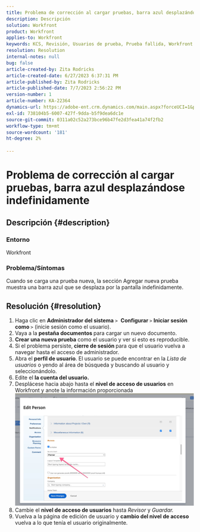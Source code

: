 ```yaml
---
title: Problema de corrección al cargar pruebas, barra azul desplazándose indefinidamente
description: Descripción
solution: Workfront
product: Workfront
applies-to: Workfront
keywords: KCS, Revisión, Usuarios de prueba, Prueba fallida, Workfront
resolution: Resolution
internal-notes: null
bug: false
article-created-by: Zita Rodricks
article-created-date: 6/27/2023 6:37:31 PM
article-published-by: Zita Rodricks
article-published-date: 7/7/2023 2:56:22 PM
version-number: 1
article-number: KA-22364
dynamics-url: https://adobe-ent.crm.dynamics.com/main.aspx?forceUCI=1&pagetype=entityrecord&etn=knowledgearticle&id=7033e4a7-1915-ee11-8f6e-6045bd0061cb
exl-id: 738104b5-6007-427f-9dda-b5f9dea6dc1e
source-git-commit: 0311a02c52a273bce96b47fe2d3fea41a74f2fb2
workflow-type: tm+mt
source-wordcount: '181'
ht-degree: 2%

---
```


# Problema de corrección al cargar pruebas, barra azul desplazándose indefinidamente

## Descripción {#description}


### Entorno

Workfront

### Problema/Síntomas

Cuando se carga una prueba nueva, la sección Agregar nueva prueba muestra una barra azul que se desplaza por la pantalla indefinidamente.


## Resolución {#resolution}


1. Haga clic en <b>Administrador del sistema</b> `>`  <b>Configurar </b>`>` <b>Iniciar sesión como </b>`>`  (inicie sesión como el usuario).
2. Vaya a la <b>pestaña documentos </b>para cargar un nuevo documento.
3. <b>Crear una nueva prueba</b> como el usuario y ver si esto es reproducible.
4. Si el problema persiste,<b> cierre de sesión </b>para que el usuario vuelva a navegar hasta el acceso de administrador.
5. Abra el <b>perfil de usuario</b>. El usuario se puede encontrar en la *Lista de usuarios* o yendo al área de búsqueda y buscando al usuario y seleccionándolo.
6. Edite el <b>la cuenta del usuario.</b>
7. Desplácese hacia abajo hasta el <b>nivel de acceso de usuarios</b> en Workfront y anote la información proporcionada <b>![](assets/793b8303-2615-ee11-8f6e-6045bd0061cb.png)</b>
8. Cambie el <b>nivel de acceso de usuarios</b> hasta *Revisor* y *Guardar.*
9. Vuelva a la página de edición de usuario y <b>cambio del nivel de acceso</b> vuelva a lo que tenía el usuario originalmente.
